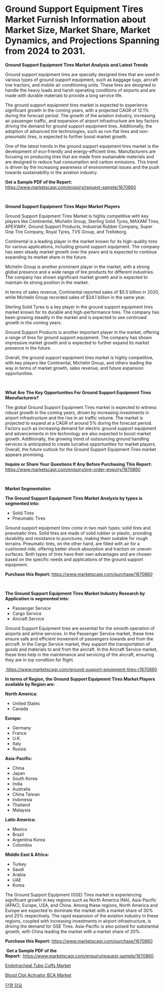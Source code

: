 <p><h1>Ground Support Equipment Tires Market Furnish Information about Market Size, Market Share, Market Dynamics, and Projections Spanning from 2024 to 2031.</h1></p><p><strong>Ground Support Equipment Tires Market Analysis and Latest Trends</strong></p>
<p><p>Ground support equipment tires are specially designed tires that are used in various types of ground support equipment, such as baggage tugs, aircraft tow tractors, and mobile air conditioning units. These tires are designed to handle the heavy loads and harsh operating conditions of airports and are made with durable materials to provide a long service life.</p><p>The ground support equipment tires market is expected to experience significant growth in the coming years, with a projected CAGR of 12.1% during the forecast period. The growth of the aviation industry, increasing air passenger traffic, and expansion of airport infrastructure are key factors driving the demand for ground support equipment tires. Additionally, the adoption of advanced tire technologies, such as run-flat tires and non-pneumatic tires, is expected to further boost market growth.</p><p>One of the latest trends in the ground support equipment tires market is the development of eco-friendly and energy-efficient tires. Manufacturers are focusing on producing tires that are made from sustainable materials and are designed to reduce fuel consumption and carbon emissions. This trend is driven by the increasing awareness of environmental issues and the push towards sustainability in the aviation industry.</p></p>
<p><strong>Get a Sample PDF of the Report:&nbsp;</strong> <a href="https://www.marketscagr.com/enquiry/request-sample/1670860">https://www.marketscagr.com/enquiry/request-sample/1670860</a></p>
<p>&nbsp;</p>
<p><strong>Ground Support Equipment Tires Major Market Players</strong></p>
<p><p>Ground Support Equipment Tires Market is highly competitive with key players like Continental, Michelin Group, Sterling Solid Tyres, MAXAM Tires, APEXWAY, Ground Support Products, Industrial Rubber Company, Super Grip Tire Company, Royal Tyres, TVS Group, and Trelleborg.</p><p>Continental is a leading player in the market known for its high-quality tires for various applications, including ground support equipment. The company has seen steady market growth over the years and is expected to continue expanding its market share in the future.</p><p>Michelin Group is another prominent player in the market, with a strong global presence and a wide range of tire products for different industries. The company has shown significant market growth and is expected to maintain its strong position in the market.</p><p>In terms of sales revenue, Continental reported sales of $5.5 billion in 2020, while Michelin Group recorded sales of $24.1 billion in the same year.</p><p>Sterling Solid Tyres is a key player in the ground support equipment tires market known for its durable and high-performance tires. The company has been growing steadily in the market and is expected to see continued growth in the coming years.</p><p>Ground Support Products is another important player in the market, offering a range of tires for ground support equipment. The company has shown impressive market growth and is expected to further expand its market presence in the future.</p><p>Overall, the ground support equipment tires market is highly competitive, with key players like Continental, Michelin Group, and others leading the way in terms of market growth, sales revenue, and future expansion opportunities.</p></p>
<p>&nbsp;</p>
<p><strong>What Are The Key Opportunities For Ground Support Equipment Tires Manufacturers?</strong></p>
<p><p>The global Ground Support Equipment Tires market is expected to witness robust growth in the coming years, driven by increasing investments in airport infrastructure and the rise in air traffic volume. The market is projected to expand at a CAGR of around 5% during the forecast period. Factors such as increasing demand for electric ground support equipment and advancements in tire technology are also expected to boost market growth. Additionally, the growing trend of outsourcing ground handling services is anticipated to create lucrative opportunities for market players. Overall, the future outlook for the Ground Support Equipment Tires market appears promising.</p></p>
<p><strong>Inquire or Share Your Questions If Any Before Purchasing This Report:</strong> <a href="https://www.marketscagr.com/enquiry/pre-order-enquiry/1670860">https://www.marketscagr.com/enquiry/pre-order-enquiry/1670860</a></p>
<p>&nbsp;</p>
<p><strong>Market Segmentation</strong></p>
<p><strong>The Ground Support Equipment Tires Market Analysis by types is segmented into:</strong></p>
<p><ul><li>Solid Tires</li><li>Pneumatic Tires</li></ul></p>
<p><p>Ground support equipment tires come in two main types: solid tires and pneumatic tires. Solid tires are made of solid rubber or plastic, providing durability and resistance to punctures, making them suitable for rough terrains. Pneumatic tires, on the other hand, are filled with air for a cushioned ride, offering better shock absorption and traction on uneven surfaces. Both types of tires have their own advantages and are chosen based on the specific needs and applications of the ground support equipment.</p></p>
<p><strong>Purchase this Report:&nbsp;</strong><a href="https://www.marketscagr.com/purchase/1670860">https://www.marketscagr.com/purchase/1670860</a></p>
<p>&nbsp;</p>
<p><strong>The Ground Support Equipment Tires Market Industry Research by Application is segmented into:</strong></p>
<p><ul><li>Passenger Service</li><li>Cargo Service</li><li>Aircraft Service</li></ul></p>
<p><p>Ground Support Equipment tires are essential for the smooth operation of airports and airline services. In the Passenger Service market, these tires ensure safe and efficient movement of passengers towards and from the aircraft. In the Cargo Service market, they support the transportation of goods and materials to and from the aircraft. In the Aircraft Service market, these tires help in the maintenance and servicing of the aircraft, ensuring they are in top condition for flight.</p></p>
<p><a href="https://www.marketscagr.com/ground-support-equipment-tires-r1670860">&nbsp;https://www.marketscagr.com/ground-support-equipment-tires-r1670860</a></p>
<p><strong>In terms of Region, the Ground Support Equipment Tires Market Players available by Region are:</strong></p>
<p>
    <p> <strong> North America: </strong>
        <ul>
            <li>United States</li>
            <li>Canada</li>
        </ul>
        </p> 
    <p> <strong> Europe: </strong>
        <ul>
            <li>Germany</li>
            <li>France</li>
            <li>U.K.</li>
            <li>Italy</li>
            <li>Russia</li>
        </ul>
        </p> 
    <p> <strong> Asia-Pacific: </strong>
        <ul>
            <li>China</li>
            <li>Japan</li>
            <li>South Korea</li>
            <li>India</li>
            <li>Australia</li>
            <li>China Taiwan</li>
            <li>Indonesia</li>
            <li>Thailand</li>
            <li>Malaysia</li>
        </ul>
        </p> 
    <p> <strong> Latin America: </strong>
        <ul>
            <li>Mexico</li>
            <li>Brazil</li>
            <li>Argentina Korea</li>
            <li>Colombia</li>
        </ul>
        </p> 
    <p> <strong> Middle East & Africa: </strong>
        <ul>
            <li>Turkey</li>
            <li>Saudi</li>
            <li>Arabia</li>
            <li>UAE</li>
            <li>Korea</li>
        </ul>
    </p>
    </p>
<p><p>The Ground Support Equipment (GSE) Tires market is experiencing significant growth in key regions such as North America (NA), Asia-Pacific (APAC), Europe, USA, and China. Among these regions, North America and Europe are expected to dominate the market with a market share of 30% and 25% respectively. The rapid expansion of the aviation industry in these regions, coupled with increasing investments in airport infrastructure, is driving the demand for GSE Tires. Asia-Pacific is also poised for substantial growth, with China leading the market with a market share of 20%.</p></p>
<p><strong>Purchase this Report: </strong><a href="https://www.marketscagr.com/purchase/1670860">https://www.marketscagr.com/purchase/1670860</a></p>
<p>&nbsp;<strong>Get a Sample PDF of the Report:&nbsp;&nbsp;</strong><a href="https://www.marketscagr.com/enquiry/request-sample/1670860">https://www.marketscagr.com/enquiry/request-sample/1670860</a></p>
<p><strong></strong></p>
<p><p><a href="https://medium.com/@paullawrence644/insights-into-endotracheal-tube-cuffs-market-share-and-competitive-landscape-for-period-from-2024-8ccbc3393529">Endotracheal Tube Cuffs Market</a></p><p><a href="https://medium.com/@bryaneal908/navigating-the-global-blood-clot-activator-bca-market-landscape-trends-forecasts-and-impact-51f7841402fe">Blood Clot Activator BCA Market</a></p><p><a href="https://github.com/mdmazharulnwr786/Market-Research-Report-List-1/blob/main/67709403751.md">단열 담요</a></p></p>